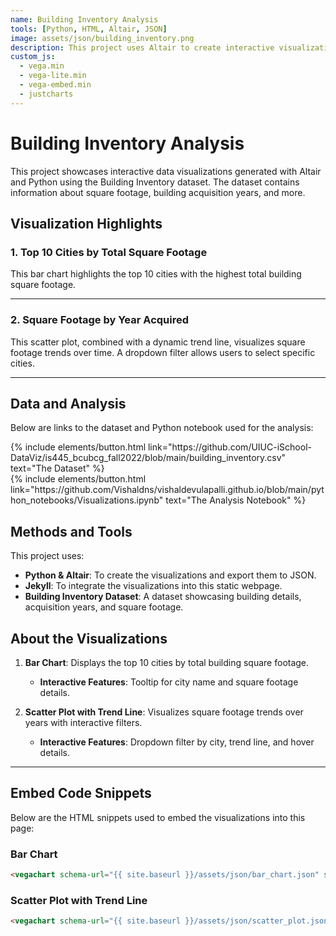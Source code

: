 ```yaml
---
name: Building Inventory Analysis
tools: [Python, HTML, Altair, JSON]
image: assets/json/building_inventory.png
description: This project uses Altair to create interactive visualizations based on the Building Inventory dataset.
custom_js:
  - vega.min
  - vega-lite.min
  - vega-embed.min
  - justcharts
---
```


# Building Inventory Analysis

This project showcases interactive data visualizations generated with Altair and Python using the Building Inventory dataset. The dataset contains information about square footage, building acquisition years, and more.

## Visualization Highlights

### **1. Top 10 Cities by Total Square Footage**
This bar chart highlights the top 10 cities with the highest total building square footage.

<vegachart schema-url="{{ site.baseurl }}/assets/json/bar_chart.json" style="width: 100%"></vegachart>

---

### **2. Square Footage by Year Acquired**
This scatter plot, combined with a dynamic trend line, visualizes square footage trends over time. A dropdown filter allows users to select specific cities.

<vegachart schema-url="{{ site.baseurl }}/assets/json/scatter_plot.json" style="width: 100%"></vegachart>

---

## Data and Analysis

Below are links to the dataset and Python notebook used for the analysis:

<div class="left">
{% include elements/button.html link="https://github.com/UIUC-iSchool-DataViz/is445_bcubcg_fall2022/blob/main/building_inventory.csv" text="The Dataset" %}
</div>

<div class="right">
{% include elements/button.html link="https://github.com/Vishaldns/vishaldevulapalli.github.io/blob/main/python_notebooks/Visualizations.ipynb" text="The Analysis Notebook" %}
</div>

## Methods and Tools

This project uses:
- **Python & Altair**: To create the visualizations and export them to JSON.
- **Jekyll**: To integrate the visualizations into this static webpage.
- **Building Inventory Dataset**: A dataset showcasing building details, acquisition years, and square footage.

## About the Visualizations

1. **Bar Chart**: Displays the top 10 cities by total building square footage.  
   - **Interactive Features**: Tooltip for city name and square footage details.

2. **Scatter Plot with Trend Line**: Visualizes square footage trends over years with interactive filters.
   - **Interactive Features**: Dropdown filter by city, trend line, and hover details.

---

## Embed Code Snippets

Below are the HTML snippets used to embed the visualizations into this page:

### **Bar Chart**
```html
<vegachart schema-url="{{ site.baseurl }}/assets/json/bar_chart.json" style="width: 100%"></vegachart>
```
### **Scatter Plot with Trend Line**
```html
<vegachart schema-url="{{ site.baseurl }}/assets/json/scatter_plot.json" style="width: 100%"></vegachart>
```
